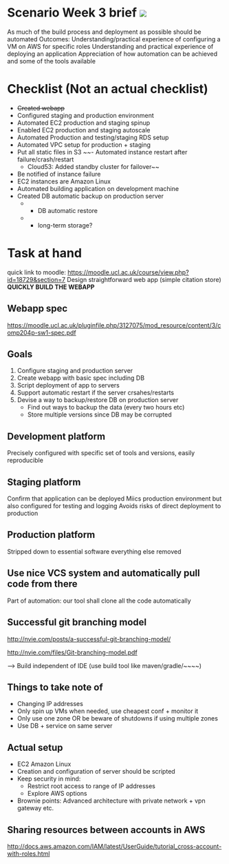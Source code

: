 # Scenario Week 3 brief ![](https://travis-ci.org/culshoefer/aws-automation-thing.svg?branch=dev)

As much of the build process and deployment as possible should be automated
Outcomes: Understanding/practical experience of configuring a VM on AWS for specific roles
Understanding and practical experience of deploying an application
Appreciation of how automation can be achieved and some of the tools available

# Checklist (Not an actual checklist)
- ~~Created webapp~~
- Configured staging and production environment
- Automated EC2 production and staging spinup
- Enabled EC2 production and staging autoscale
- Automated Production and testing/staging RDS setup
- Automated VPC setup for production + staging
- Put all static files in S3
~~- Automated instance restart after failure/crash/restart
   - Cloud53: Added standby cluster for failover~~
- Be notified of instance failure
- EC2 instances are Amazon Linux
- Automated building application on development machine
- Created DB automatic backup on production server
   - + DB automatic restore
   - + long-term storage?
# Task at hand

quick link to moodle: https://moodle.ucl.ac.uk/course/view.php?id=18729&section=7
Design straightforward web app (simple citation store)
**QUICKLY BUILD THE WEBAPP**
## Webapp spec
https://moodle.ucl.ac.uk/pluginfile.php/3127075/mod_resource/content/3/comp204p-sw1-spec.pdf

## Goals
1. Configure staging and production server
2. Create webapp with basic spec including DB
3. Script deployment of app to servers
4. Support automatic restart if the server crsahes/restarts
5. Devise a way to backup/restore DB on production server
   - Find out ways to backup the data (every two hours etc)
   - Store multiple versions since DB may be corrupted

## Development platform
Precisely configured with specific set of tools and versions, easily reproducible

## Staging platform
Confirm that application can be deployed
Miics production environment but also configured for testing and logging
Avoids risks of direct deployment to production

## Production platform
Stripped down to essential software everything else removed

## Use nice VCS system and automatically pull code from there
Part of automation: our tool shall clone all the code automatically

## Successful git branching model
http://nvie.com/posts/a-successful-git-branching-model/

http://nvie.com/files/Git-branching-model.pdf

--> Build independent of IDE (use build tool like maven/gradle/~~~~)

## Things to take note of
- Changing IP addresses
- Only spin up VMs when needed, use cheapest conf + monitor it
- Only use one zone OR be beware of shutdowns if using multiple zones
- Use DB + service on same server

## Actual setup
- EC2 Amazon Linux
- Creation and configuration of server should be scripted
- Keep security in mind:
  - Restrict root access to range of IP addresses
  - Explore AWS options
- Brownie points: Advanced architecture with private network + vpn gateway etc.

## Sharing resources between accounts in AWS
http://docs.aws.amazon.com/IAM/latest/UserGuide/tutorial_cross-account-with-roles.html

